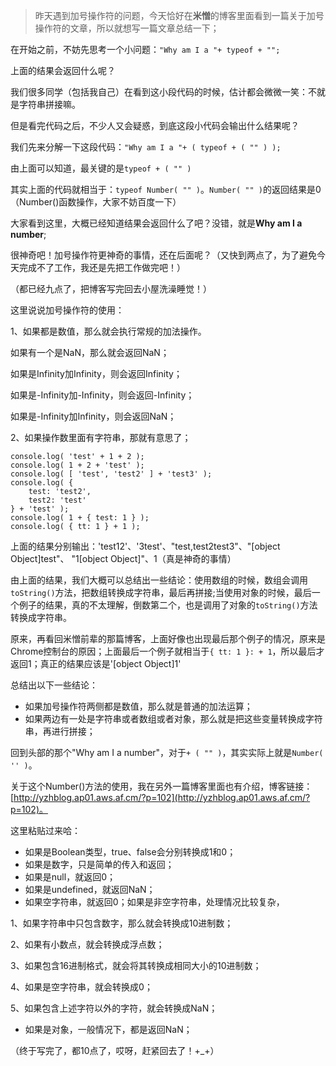 > 昨天遇到加号操作符的问题，今天恰好在**米憎**的博客里面看到一篇关于加号操作符的文章，所以就想写一篇文章总结一下；

在开始之前，不妨先思考一个小问题：`"Why am I a "+ typeof + "";`

上面的结果会返回什么呢？

我们很多同学（包括我自己）在看到这小段代码的时候，估计都会微微一笑：不就是字符串拼接嘛。

但是看完代码之后，不少人又会疑惑，到底这段小代码会输出什么结果呢？

我们先来分解一下这段代码：`"Why am I a "+ ( typeof + ( "" ) );`

由上面可以知道，最关键的是`typeof + ( "" )`

其实上面的代码就相当于：`typeof Number( "" )`。`Number( "" )`的返回结果是0（Number()函数操作，大家不妨百度一下）

大家看到这里，大概已经知道结果会返回什么了吧？没错，就是**Why am I a number**;

很神奇吧！加号操作符更神奇的事情，还在后面呢？（又快到两点了，为了避免今天完成不了工作，我还是先把工作做完吧！）

（都已经九点了，把博客写完回去小屋洗澡睡觉！）

这里说说加号操作符的使用：

1、如果都是数值，那么就会执行常规的加法操作。

如果有一个是NaN，那么就会返回NaN；

如果是Infinity加Infinity，则会返回Infinity；

如果是-Infinity加-Infinity，则会返回-Infinity；

如果是-Infinity加Infinity，则会返回NaN；

2、如果操作数里面有字符串，那就有意思了；

    console.log( 'test' + 1 + 2 );
	console.log( 1 + 2 + 'test' );
	console.log( [ 'test', 'test2' ] + 'test3' );
	console.log( {
		test: 'test2',
		test2: 'test'
	} + 'test' ); 
	console.log( 1 + { test: 1 } );
	console.log( { tt: 1 } + 1 );

上面的结果分别输出：'test12'、'3test'、"test,test2test3"、"[object Object]test"、 "1[object Object]"、1（真是神奇的事情）

由上面的结果，我们大概可以总结出一些结论：使用数组的时候，数组会调用`toString()`方法，把数组转换成字符串，最后再拼接;当使用对象的时候，最后一个例子的结果，真的不太理解，倒数第二个，也是调用了对象的`toString()`方法转换成字符串。

原来，再看回米憎前辈的那篇博客，上面好像也出现最后那个例子的情况，原来是Chrome控制台的原因；上面最后一个例子就相当于`{ tt: 1 }: + 1`，所以最后才返回1；真正的结果应该是'[object Object]1'

总结出以下一些结论：

- 如果加号操作符两侧都是数值，那么就是普通的加法运算；
- 如果两边有一处是字符串或者数组或者对象，那么就是把这些变量转换成字符串，再进行拼接；

回到头部的那个"Why am I a number"，对于`+ ( "" )`，其实实际上就是`Number( '' )`。

关于这个Number()方法的使用，我在另外一篇博客里面也有介绍，博客链接：[http://yzhblog.ap01.aws.af.cm/?p=102](http://yzhblog.ap01.aws.af.cm/?p=102)。

这里粘贴过来哈：

- 如果是Boolean类型，true、false会分别转换成1和0；
- 如果是数字，只是简单的传入和返回；
- 如果是null，就返回0；
- 如果是undefined，就返回NaN；
- 如果空字符串，就返回0；如果是非空字符串，处理情况比较复杂，

1、如果字符串中只包含数字，那么就会转换成10进制数；

2、如果有小数点，就会转换成浮点数；

3、如果包含16进制格式，就会将其转换成相同大小的10进制数；

4、如果是空字符串，就会转换成0；

5、如果包含上述字符以外的字符，就会转换成NaN；

- 如果是对象，一般情况下，都是返回NaN；

（终于写完了，都10点了，哎呀，赶紧回去了！+_+）
